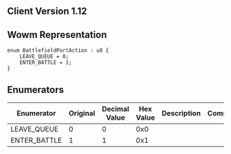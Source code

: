 ## Client Version 1.12

## Wowm Representation
```rust,ignore
enum BattlefieldPortAction : u8 {
    LEAVE_QUEUE = 0;    
    ENTER_BATTLE = 1;    
}

```
## Enumerators
| Enumerator | Original | Decimal Value | Hex Value | Description | Comment |
| --------- | -------- | ------------- | --------- | ----------- | ------- |
| LEAVE_QUEUE | 0 | 0 | 0x0 |  |  |
| ENTER_BATTLE | 1 | 1 | 0x1 |  |  |

